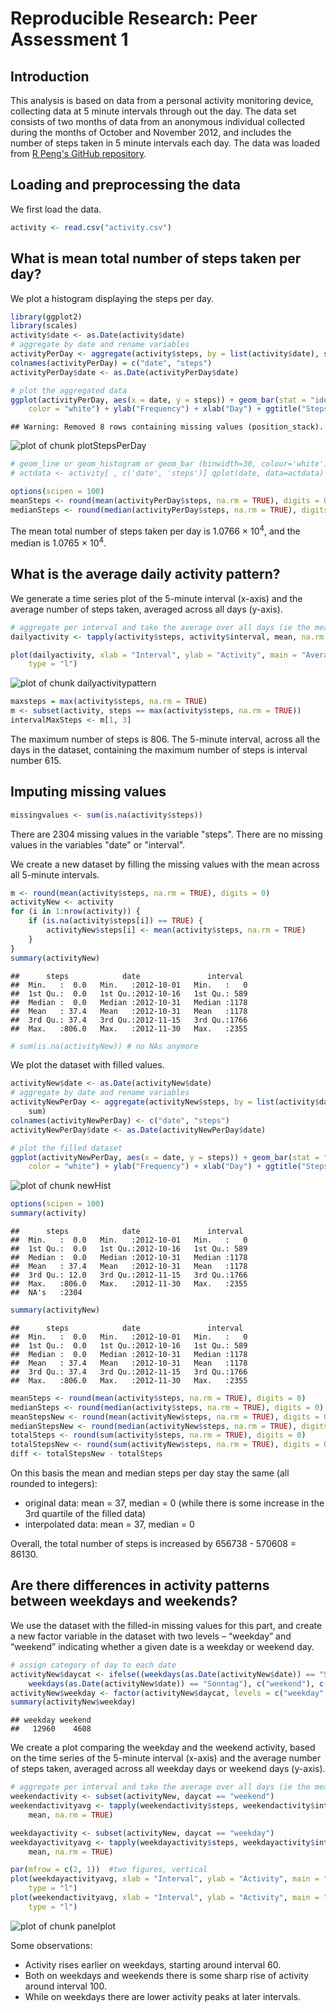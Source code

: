 # Reproducible Research: Peer Assessment 1
## Introduction
This analysis is based on data from a personal activity monitoring device, collecting data at 5 minute intervals through out the day. The data set consists of two months of data from an anonymous individual collected during the months of October and November 2012, and includes the number of steps taken in 5 minute intervals each day. The data was loaded from [R Peng's GitHub repository](https://github.com/rdpeng/RepData_PeerAssessment1). 

## Loading and preprocessing the data
We first load the data.

```r
activity <- read.csv("activity.csv")
```


## What is mean total number of steps taken per day?
We plot a histogram displaying the steps per day.

```r
library(ggplot2)
library(scales)
activity$date <- as.Date(activity$date)
# aggregate by date and rename variables
activityPerDay <- aggregate(activity$steps, by = list(activity$date), sum)
colnames(activityPerDay) = c("date", "steps")
activityPerDay$date <- as.Date(activityPerDay$date)

# plot the aggregated data
ggplot(activityPerDay, aes(x = date, y = steps)) + geom_bar(stat = "identity", 
    color = "white") + ylab("Frequency") + xlab("Day") + ggtitle("Steps per Day")
```

```
## Warning: Removed 8 rows containing missing values (position_stack).
```

![plot of chunk plotStepsPerDay](figure/plotStepsPerDay.png) 

```r
# geom_line or geom_histogram or geom_bar (binwidth=30, colour='white')
# actdata <- activity[ , c('date', 'steps')] qplot(date, data=actdata)
```



```r
options(scipen = 100)
meanSteps <- round(mean(activityPerDay$steps, na.rm = TRUE), digits = 0)
medianSteps <- round(median(activityPerDay$steps, na.rm = TRUE), digits = 0)
```

The mean total number of steps taken per day is 1.0766 &times; 10<sup>4</sup>, and the median is 1.0765 &times; 10<sup>4</sup>. 

## What is the average daily activity pattern?
We generate a time series plot of the 5-minute interval (x-axis) and the average number of steps taken, averaged across all days (y-axis).


```r
# aggregate per interval and take the average over all days (ie the mean)
dailyactivity <- tapply(activity$steps, activity$interval, mean, na.rm = TRUE)

plot(dailyactivity, xlab = "Interval", ylab = "Activity", main = "Average Steps per Day", 
    type = "l")
```

![plot of chunk dailyactivitypattern](figure/dailyactivitypattern.png) 




```r
maxsteps = max(activity$steps, na.rm = TRUE)
m <- subset(activity, steps == max(activity$steps, na.rm = TRUE))
intervalMaxSteps <- m[1, 3]
```


The maximum number of steps is 806. The 5-minute interval, across all the days in the dataset, containing the maximum number of steps is interval number 615. 

## Imputing missing values

```r
missingvalues <- sum(is.na(activity$steps))
```

There are 2304 missing values in the variable "steps". There are no missing values in the variables "date" or "interval".

We create a new dataset by filling the missing values with the mean across all 5-minute intervals. 

```r
m <- round(mean(activity$steps, na.rm = TRUE), digits = 0)
activityNew <- activity
for (i in 1:nrow(activity)) {
    if (is.na(activity$steps[i]) == TRUE) {
        activityNew$steps[i] <- mean(activity$steps, na.rm = TRUE)
    }
}
summary(activityNew)
```

```
##      steps            date               interval   
##  Min.   :  0.0   Min.   :2012-10-01   Min.   :   0  
##  1st Qu.:  0.0   1st Qu.:2012-10-16   1st Qu.: 589  
##  Median :  0.0   Median :2012-10-31   Median :1178  
##  Mean   : 37.4   Mean   :2012-10-31   Mean   :1178  
##  3rd Qu.: 37.4   3rd Qu.:2012-11-15   3rd Qu.:1766  
##  Max.   :806.0   Max.   :2012-11-30   Max.   :2355
```

```r
# sum(is.na(activityNew)) # no NAs anymore
```

We plot the dataset with filled values. 

```r
activityNew$date <- as.Date(activityNew$date)
# aggregate by date and rename variables
activityNewPerDay <- aggregate(activityNew$steps, by = list(activity$date), 
    sum)
colnames(activityNewPerDay) <- c("date", "steps")
activityNewPerDay$date <- as.Date(activityNewPerDay$date)

# plot the filled dataset
ggplot(activityNewPerDay, aes(x = date, y = steps)) + geom_bar(stat = "identity", 
    color = "white") + ylab("Frequency") + xlab("Day") + ggtitle("Steps per Day")
```

![plot of chunk newHist](figure/newHist.png) 




```r
options(scipen = 100)
summary(activity)
```

```
##      steps            date               interval   
##  Min.   :  0.0   Min.   :2012-10-01   Min.   :   0  
##  1st Qu.:  0.0   1st Qu.:2012-10-16   1st Qu.: 589  
##  Median :  0.0   Median :2012-10-31   Median :1178  
##  Mean   : 37.4   Mean   :2012-10-31   Mean   :1178  
##  3rd Qu.: 12.0   3rd Qu.:2012-11-15   3rd Qu.:1766  
##  Max.   :806.0   Max.   :2012-11-30   Max.   :2355  
##  NA's   :2304
```

```r
summary(activityNew)
```

```
##      steps            date               interval   
##  Min.   :  0.0   Min.   :2012-10-01   Min.   :   0  
##  1st Qu.:  0.0   1st Qu.:2012-10-16   1st Qu.: 589  
##  Median :  0.0   Median :2012-10-31   Median :1178  
##  Mean   : 37.4   Mean   :2012-10-31   Mean   :1178  
##  3rd Qu.: 37.4   3rd Qu.:2012-11-15   3rd Qu.:1766  
##  Max.   :806.0   Max.   :2012-11-30   Max.   :2355
```

```r
meanSteps <- round(mean(activity$steps, na.rm = TRUE), digits = 0)
medianSteps <- round(median(activity$steps, na.rm = TRUE), digits = 0)
meanStepsNew <- round(mean(activityNew$steps, na.rm = TRUE), digits = 0)
medianStepsNew <- round(median(activityNew$steps, na.rm = TRUE), digits = 0)
totalSteps <- round(sum(activity$steps, na.rm = TRUE), digits = 0)
totalStepsNew <- round(sum(activityNew$steps, na.rm = TRUE), digits = 0)
diff <- totalStepsNew - totalSteps
```

On this basis the mean and median steps per day stay the same (all rounded to integers): 
- original data: mean = 37, median = 0 (while there is some increase in the 3rd quartile of the filled data)
- interpolated data: mean = 37, median = 0

Overall, the total number of steps is increased by 656738 - 570608 = 86130. 

## Are there differences in activity patterns between weekdays and weekends?

We use the dataset with the filled-in missing values for this part, and create a new factor variable in the dataset with two levels – “weekday” and “weekend” indicating whether a given date is a weekday or weekend day.



```r
# assign category of day to each date
activityNew$daycat <- ifelse((weekdays(as.Date(activityNew$date)) == "Samstag" | 
    weekdays(as.Date(activityNew$date)) == "Sonntag"), c("weekend"), c("weekday"))
activityNew$weekday <- factor(activityNew$daycat, levels = c("weekday", "weekend"))
summary(activityNew$weekday)
```

```
## weekday weekend 
##   12960    4608
```

We create a plot comparing the weekday and the weekend activity, based on the time series of the 5-minute interval (x-axis) and the average number of steps taken, averaged across all weekday days or weekend days (y-axis).


```r
# aggregate per interval and take the average over all days (ie the mean)
weekendactivity <- subset(activityNew, daycat == "weekend")
weekendactivityavg <- tapply(weekendactivity$steps, weekendactivity$interval, 
    mean, na.rm = TRUE)

weekdayactivity <- subset(activityNew, daycat == "weekday")
weekdayactivityavg <- tapply(weekdayactivity$steps, weekdayactivity$interval, 
    mean, na.rm = TRUE)

par(mfrow = c(2, 1))  #two figures, vertical
plot(weekdayactivityavg, xlab = "Interval", ylab = "Activity", main = "Activity on Weekdays", 
    type = "l")
plot(weekendactivityavg, xlab = "Interval", ylab = "Activity", main = "Activity on Weekends", 
    type = "l")
```

![plot of chunk panelplot](figure/panelplot.png) 

Some observations:
- Activity rises earlier on weekdays, starting around interval 60.
- Both on weekdays and weekends there is some sharp rise of activity around interval 100.
- While on weekdays there are lower activity peaks at later intervals. 
